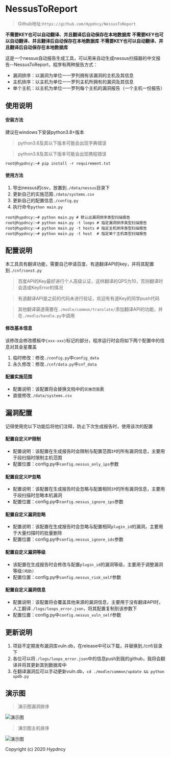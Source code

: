 # NessusToReport

> Github地址:`https://github.com/Hypdncy/NessusToReport`

**不需要KEY也可以自动翻译、并且翻译后自动保存在本地数据库**
**不需要KEY也可以自动翻译、并且翻译后自动保存在本地数据库**
**不需要KEY也可以自动翻译、并且翻译后自动保存在本地数据库**

这是一个nessus自动报告生成工具，可以用来自动生成nessus扫描器的中文报告--NessusToReport，程序有两种报告方式：

- 漏洞排序：以漏洞为单位一一罗列拥有该漏洞的主机及其信息
- 主机排序：以主机为单位一一罗列主机所拥有的漏洞及其信息
- 单个主机：以主机为单位一一罗列每个主机的漏洞报告（一个主机一份报告）

## 使用说明

#### 安装方法

建议在windows下安装python3.8+版本

> python3.6及其以下版本可能会出现字典错误

> python3.8及其以下版本可能会出现携程错误

```shell script
root@hypdncy:~# pip install -r requirement.txt
```
#### 使用方法
1. 导出nessus的csv，放置到`./data/nessus`目录下
1. 更新自己的实施范围`./data/systems.csv`
1. 更新自己的配置信息`./config.py`
1. 执行命令`python main.py`

```shell script
root@hypdncy:~# python main.py # 默认出漏洞排序类型扫描报告
root@hypdncy:~# python main.py -t loops # 指定漏洞排序类型扫描报告
root@hypdncy:~# python main.py -t hosts # 指定主机排序类型扫描报告
root@hypdncy:~# python main.py -t host  # 指定单个主机类型扫描报告
```

## 配置说明

本工具具有翻译功能，需要自己申请百度、有道翻译API的key，并将其配置到`./cnf/const.py`

> 百度API的Key最好进行个人高级认证，这样翻译的QPS为10，否则翻译时会造成KeyError的情况

> 有道翻译API是之前的代码未进行验证，欢迎有有道Key的同学push代码

> 其他翻译渠道需要在`./modle/common/translate/`添加翻译API的功能，并在`./modle/handle.py`中调用

#### 修改基本信息

该修改会修改模板中`{xxx-xxx}`标记的部分，程序运行时会将如下两个配置中的信息对其金星覆盖

1. 临时修改：修改`./config.py`中`config_data`
1. 永久修改：修改`./cnf/data.py`中`cnf_data`

#### 配置实施范围

- 配置说明：该配置将会替换文档中的`实施范围`表
- 直接修改`./data/systems.csv`

## 漏洞配置

记得使用完以下功能后将他们注释，防止下次生成报告时，使用该次的配置

#### 配置自定义IP限制

- 配置说明：该配置在生成报告时会限制与配置范围`IP`的所有漏洞信息，主要用于段扫描时限制主机范围
- 配置位置：config.py中`config.nessus_only_ips`参数

#### 配置自定义IP忽略

- 配置说明：该配置在生成报告时会忽略与配置相同`IP`的所有漏洞信息，主要用于段扫描时忽略本机漏洞
- 配置位置：config.py中`config.nessus_ignore_ips`参数

#### 配置自定义漏洞忽略

- 配置说明：该配置在生成报告时会忽略与配置相同`plugin_id`的漏洞，主要用于大量扫描时的批量删除
- 配置位置：config.py中`config.nessus_ignore_ids`参数

#### 配置自定义漏洞等级

- 该配置在生成报告时会修改与配置`plugin_id`的漏洞等级，主要用于调整漏洞等级`(鸡肋)`
- 配置位置：config.py中`config.nessus_risk_self`参数

#### 配置自定义漏洞信息

- 配置说明：该配置将会覆盖其他来源的漏洞信息，主要用于没有翻译API时，人工翻译`./logs/loops_error.json`，将其配置复制到该参数下
- 配置位置：config.py中`config.nessus_vuln_self`参数

## 更新说明

1. 项目不定期发布漏洞库vuln.db，在release中可以下载，并替换到./cnf/目录下
2. 各位可以将`./logs/loops_error.json`中的信息push到我的github，我将会翻译并将其更新其到数据库中
3. 在翻译漏洞后可以手动更新vuln.db，`cd ./modle/common/update && python updb.py`

## 演示图

>演示图漏洞排序

![演示图](演示图漏洞排序.png)

>演示图主机排序

![演示图](演示图主机排序.png)

Copyright (c) 2020 Hypdncy
